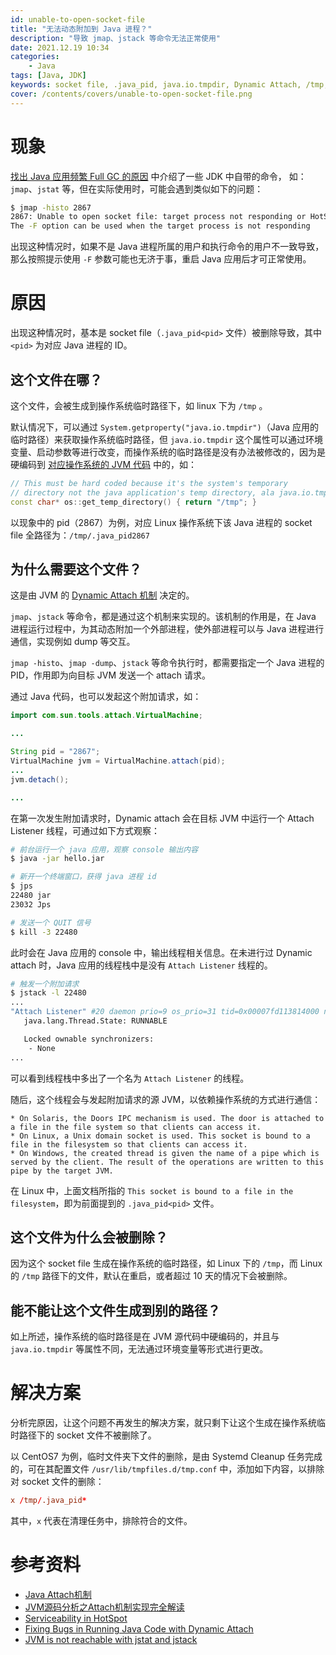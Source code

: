 ```yaml
---
id: unable-to-open-socket-file
title: "无法动态附加到 Java 进程？"
description: "导致 jmap、jstack 等命令无法正常使用"
date: 2021.12.19 10:34
categories:
    - Java
tags: [Java, JDK]
keywords: socket file, .java_pid, java.io.tmpdir, Dynamic Attach, /tmp, systemd
cover: /contents/covers/unable-to-open-socket-file.png
---
```


现象
====

[找出 Java 应用频繁 Full GC 的原因](https://alphahinex.github.io/2021/12/12/find-the-reason-of-full-gc/) 中介绍了一些 JDK 中自带的命令，
如：`jmap`、`jstat` 等，但在实际使用时，可能会遇到类似如下的问题：

```bash
$ jmap -histo 2867
2867: Unable to open socket file: target process not responding or HotSpot VM not loaded
The -F option can be used when the target process is not responding
```

出现这种情况时，如果不是 Java 进程所属的用户和执行命令的用户不一致导致，那么按照提示使用 `-F` 参数可能也无济于事，重启 Java 应用后才可正常使用。


原因
===

出现这种情况时，基本是 socket file（`.java_pid<pid>` 文件）被删除导致，其中 `<pid>` 为对应 Java 进程的 ID。

这个文件在哪？
-----------

这个文件，会被生成到操作系统临时路径下，如 linux 下为 `/tmp` 。

默认情况下，可以通过 `System.getproperty("java.io.tmpdir")`（Java 应用的临时路径）来获取操作系统临时路径，但 `java.io.tmpdir` 这个属性可以通过环境变量、启动参数等进行改变，而操作系统的临时路径是没有办法被修改的，因为是硬编码到 [对应操作系统的 JVM 代码](https://github.com/openjdk/jdk/blob/master/src/hotspot/os/linux/os_linux.cpp) 中的，如：

```cpp
// This must be hard coded because it's the system's temporary
// directory not the java application's temp directory, ala java.io.tmpdir.
const char* os::get_temp_directory() { return "/tmp"; }
```

以现象中的 pid（2867）为例，对应 Linux 操作系统下该 Java 进程的 socket file 全路径为：`/tmp/.java_pid2867`

为什么需要这个文件？
----------------

这是由 JVM 的 [Dynamic Attach 机制](http://openjdk.java.net/groups/hotspot/docs/Serviceability.html#battach) 决定的。

`jmap`、`jstack` 等命令，都是通过这个机制来实现的。该机制的作用是，在 Java 进程运行过程中，为其动态附加一个外部进程，使外部进程可以与 Java 进程进行通信，实现例如 dump 等交互。

`jmap -histo`、`jmap -dump`、`jstack` 等命令执行时，都需要指定一个 Java 进程的 PID，作用即为向目标 JVM 发送一个 attach 请求。

通过 Java 代码，也可以发起这个附加请求，如：

```java
import com.sun.tools.attach.VirtualMachine;

...

String pid = "2867";
VirtualMachine jvm = VirtualMachine.attach(pid);
...
jvm.detach();

...
```

在第一次发生附加请求时，Dynamic attach 会在目标 JVM 中运行一个 Attach Listener 线程，可通过如下方式观察：

```bash
# 前台运行一个 java 应用，观察 console 输出内容
$ java -jar hello.jar

# 新开一个终端窗口，获得 java 进程 id
$ jps
22480 jar
23032 Jps

# 发送一个 QUIT 信号
$ kill -3 22480
```

此时会在 Java 应用的 console 中，输出线程相关信息。在未进行过 Dynamic attach 时，Java 应用的线程栈中是没有 `Attach Listener` 线程的。

```bash
# 触发一个附加请求
$ jstack -l 22480
...
"Attach Listener" #20 daemon prio=9 os_prio=31 tid=0x00007fd113814000 nid=0x450b waiting on condition [0x0000000000000000]
   java.lang.Thread.State: RUNNABLE

   Locked ownable synchronizers:
	- None
...
```

可以看到线程栈中多出了一个名为 `Attach Listener` 的线程。

随后，这个线程会与发起附加请求的源 JVM，以依赖操作系统的方式进行通信：

```text
* On Solaris, the Doors IPC mechanism is used. The door is attached to a file in the file system so that clients can access it.
* On Linux, a Unix domain socket is used. This socket is bound to a file in the filesystem so that clients can access it.
* On Windows, the created thread is given the name of a pipe which is served by the client. The result of the operations are written to this pipe by the target JVM.
```

在 Linux 中，上面文档所指的 `This socket is bound to a file in the filesystem`，即为前面提到的 `.java_pid<pid>` 文件。

这个文件为什么会被删除？
--------------------

因为这个 socket file 生成在操作系统的临时路径，如 Linux 下的 `/tmp`，而 Linux 的 `/tmp` 路径下的文件，默认在重启，或者超过 10 天的情况下会被删除。

能不能让这个文件生成到别的路径？
--------------------------

如上所述，操作系统的临时路径是在 JVM 源代码中硬编码的，并且与 `java.io.tmpdir` 等属性不同，无法通过环境变量等形式进行更改。


解决方案
=======

分析完原因，让这个问题不再发生的解决方案，就只剩下让这个生成在操作系统临时路径下的 socket 文件不被删除了。

以 CentOS7 为例，临时文件夹下文件的删除，是由 Systemd Cleanup 任务完成的，可在其配置文件 `/usr/lib/tmpfiles.d/tmp.conf` 中，添加如下内容，以排除对 socket 文件的删除：

```conf
x /tmp/.java_pid*
```

其中，`x` 代表在清理任务中，排除符合的文件。


参考资料
=======

* [Java Attach机制](https://www.jianshu.com/p/542e50edc8e3)
* [JVM源码分析之Attach机制实现完全解读](https://mp.weixin.qq.com/s?__biz=MzIzNjI1ODc2OA==&mid=2650886799&idx=1&sn=108c5fdfcd2695594d4f80ff02fc9a70&mpshare=1&scene=21&srcid=0114WsKpUmDXhRtqy8x7JX5w#wechat_redirect)
* [Serviceability in HotSpot](http://openjdk.java.net/groups/hotspot/docs/Serviceability.html)
* [Fixing Bugs in Running Java Code with Dynamic Attach](https://www.sitepoint.com/fixing-bugs-in-running-java-code-with-dynamic-attach/)
* [JVM is not reachable with jstat and jstack](https://confluence.atlassian.com/kb/jvm-is-not-reachable-with-jstat-and-jstack-1031281491.html)